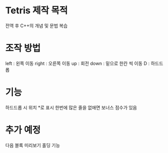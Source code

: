 # Tetris 제작 목적 
전역 후 C++의 개념 및 문법 복습

# 조작 방법
left : 왼쪽 이동
right : 오른쪽 이동
up : 회전
down : 밑으로 한칸 씩 이동
D : 하드드롭

# 기능
하드드롭 시 위치 *로 표시
한번에 많은 줄을 없애면 보너스 점수가 있음

# 추가 예정
다음 블록 미리보기
홀딩 기능
